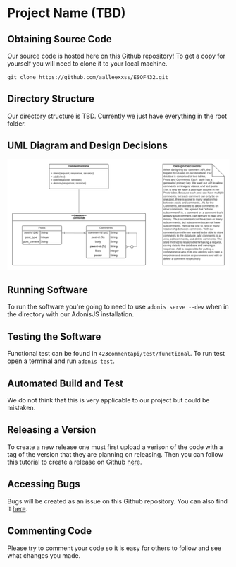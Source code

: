 # Project Name (TBD)
## Obtaining Source Code
Our source code is hosted here on this Github repository! To get a copy for yourself you will need to clone it to your local machine.
```
git clone https://github.com/aalleexxss/ESOF432.git
```
## Directory Structure
Our directory structure is TBD. Currently we just have everything in the root folder.
## UML Diagram and Design Decisions
![UML diagram](https://github.com/aalleexxss/ESOF432/blob/Alex-Branch/UML-diagram.png)
## Running Software
To run the software you're going to need to use `adonis serve --dev` when in the directory with our AdonisJS installation.
## Testing the Software
Functional test can be found in ````423commentapi/test/functional````. To run test open a terminal and run ````adonis test````.
## Automated Build and Test
We do not think that this is very applicable to our project but could be mistaken.
## Releasing a Version
To create a new release one must first upload a verison of the code with a tag of the version that they are planning on releasing. Then you can follow this tutorial to create a release on Github [here](https://docs.github.com/en/github/administering-a-repository/managing-releases-in-a-repository#creating-a-release).
## Accessing Bugs
Bugs will be created as an issue on this Github repository. You can also find it [here](https://github.com/aalleexxss/ESOF432/issues).
## Commenting Code
Please try to comment your code so it is easy for others to follow and see what changes you made.
